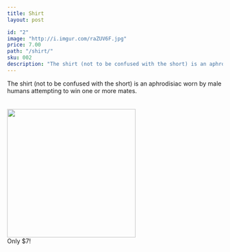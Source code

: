 ```yaml
---
title: Shirt
layout: post

id: "2"
image: "http://i.imgur.com/raZUV6F.jpg"
price: 7.00
path: "/shirt/"
sku: 002
description: "The shirt (not to be confused with the short) is an aphrodisiac worn by male humans attempting to win one or more mates."
---
```

The shirt (not to be confused with the short) is an aphrodisiac worn by male humans attempting to win one or more mates.
<br>
<br>
<br>
<img src="http://i.imgur.com/raZUV6F.jpg" height="300" width="300">
<br>
Only $7!
